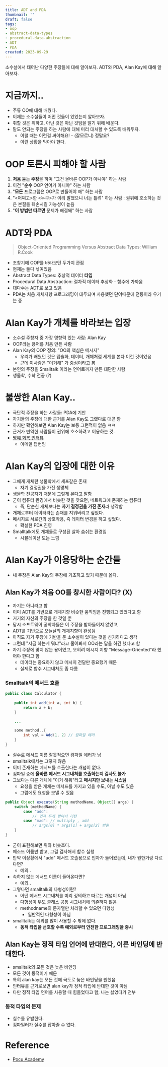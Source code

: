 ```yaml
---
title: ADT and PDA
thumbnail: ''
draft: false
tags:
- oop
- abstract-data-types
- procedural-data-abstraction
- ADT
- PDA
created: 2023-09-29
---
```


소수설에서 태어난 다양한 주장들에 대해 알아보자. ADT와 PDA, Alan Kay에 대해 알아보자.

# 지금까지..

* 주류 OO에 대해 배웠다.
* 이제는 소수설들이 어떤 것들이 있었는지 알아보자.
* 취할 것은 취하고, 아닌 것은 아닌 것임을 알기 위해 배운다.
* 말도 안되는 주장을 하는 사람에 대해 미리 대처할 수 있도록 배워두자.
  * 이럴 때는 이런걸 써야해요! - (잘모르니) 정말요?
  * 이런 상황을 막아야 한다.

# OOP 토론시 피해야 할 사람

1. **처음 듣는 주장**을 하며 "그건 올바른 OOP가 아니야" 하는 사람
1. 이건 "**순수** OOP 언어가 아니야" 하는 사람
1. "**모든** 프로그램은 OOP로 만들어야 해" 하는 사람
1. "\<어쩌고>한 \<누구>가 이리 말했으니 너는 틀려" 하는 사람 : 권위에 호소하는 것은 본질을 훼손시킬 가능성이 높음
1. "**이 방법만 따르면** 문제가 해결돼" 하는 사람

# ADT와 PDA

 > 
 > Object-Oriented Programming Versus Abstract Data Types: William R.Cook

* 초창기에 OOP를 바라보던 두가지 관점
* 현재는 둘다 섞여있음
* Abstract Data Types: 추상적 데이터 **타입**
* Procedural Data Abstraction: 절차적 데이터 추상화 - 함수에 가까움
* 대다수는 ADT로 보고 있음
* PDA는 처음 개체지향 프로그래밍이 대두되며 사용했던 단어때문에 전통이라 우기는 중

# Alan Kay가 개체를 바라보는 입장

* 소수설 주창자 중 가장 영향력 있는 사람: Alan Kay
* OOP라는 용어를 처음 만든 사람
* Alan Kay의 OOP 정의: "OO의 핵심은 메시지"
  * 우리가 배웠던 것은 캡슐화, 데이터, 개체처럼 세계를 본다 이런 것이었음
  * 근데 이사람은 "이거해" 가 중심이라고 봄
* 본인의 주장을 Smalltalk 이라는 언어로까지 만든 대단한 사람
* 생물학, 수학 전공 (?)

# 불쌍한 Alan Kay..

* 극단적 주장을 하는 사람들: PDA에 기반
* 자기들의 주장에 대한 근거를 Alan Kay도 그랬다로 대곤 함
* 하지만 확인해보면 Alan Kay는 보통 그런적이 없음 ㅋㅋ
* 근거가 빈약한 사람들이 권위에 호소하려고 이용하는 것.
* [명예 회복 인터뷰](http://userpage.fu-berlin.de/~ram/pub/pub_jf47ht81Ht/doc_kay_oop_en)
  * 이메일 답변임

# Alan Kay의 입장에 대한 이유

* 그에게 개체란 생물학에서 세포같은 존재
  * 자기 결정권을 가진 생명체
* 생물학 전공자기 때문에 그렇게 본다고 말함
* 굳이 컴퓨터 환경에서 비슷한 것을 찾으면, 네트워크에 존재하는 컴퓨터
  * 즉, 단순한 개체보다는 **자기 결정권을 가진 존재**라 생각함
* 개체로부터 데이터라는 존재를 지워버리고 싶었다.
* 메시지로 서로간의 상호작용, 즉 데이터 변경을 하고 싶었다.
  * 확실한 PDA 진영
* Smalltalk에도 개체들로 구성된 살아 숨쉬는 환경임
  * 시뮬레이션 도는 느낌

# Alan Kay가 이용당하는 순간들

* 내 주장은 Alan Kay의 주장에 기초하고 있기 때문에 옳다.

## Alan Kay가 처음 OO를 창시한 사람이다? (X)

* 자기는 아니라고 함
* 이미 ADT를 기반으로 개체지향 비슷한 움직임은 진행되고 있었다고 함
* 거기의 자신의 주장을 한 것일 뿐
* 당시 소프트웨어 공학자들은 이 주장을 받아들이지 않았고,
* ADT를 기반으로 오늘날의 개체지향이 완성됨
* 아직도 자기 주장에 기반을 둔 소수설이 있다는 것을 신기하다고 생각
* 그런데 "지금 하는게 뭐냐"라고 물어봐서 OO라는 답을 하긴 했다고 함
* 자기 주장에 맞지 않는 용어였고, 오히려 메시지 지향 "Message-Oriented"라 했어야 한다고 함
  * 데이터는 중요하지 않고 메시지 전달만 중요했기 때문
  * 실제로 함수 시그내처도 좀 다름

### Smalltalk의 메서드 호출

````java
public class Calculator {
    
    public int add(int a, int b) {
        return a + b;
    }

    ... 

    some method..{ 
        int val = Add(1, 2) // 컴파일 에러
    }
}
````

* 실수로 메서드 이름 잘못적으면 컴파일 에러가 남
* smalltalk에서는 그렇지 않음
* 이미 존재하는 메서드를 호출한다는 개념이 없다.
* 컴파일 중에 **올바른 메서드 시그내처를 호출하는지 검사도 불가**
* 그보다는 다른 개체에 "이거 해줘"라고 **메시지만 보내는 시스템**
  * 요청을 받은 개체는 메서드를 가지고 있을 수도, 아닐 수도 있음
  * 그럼에도 요청을 보낼 수 있음

````java
public Object execute(String methodName, Object[] args) {
    switch (methodName) {
        case "add":
            // 인자 두개 받아서 리턴
        case "mad": // multiply , add
            // args[0] * args[1] + args[2] 반환
    }
}
````

* 굳이 표현해보면 위와 비슷흐다.
* 메소드 이름만 받고, 그걸 검사해서 함수 실행
* 만약 이상황에서 "add" 메서드 호출용으로 인자가 들어왔는데, 내가 원한거랑 다르다면?
  * 예외..
* 속하지 않는 메서드 이름이 들어온다면?
  * 예외..
* 그렇다면 smalltalk의 다형성이란?
  * 어떤 메서드 시그내처를 미리 정의하고 따르는 개념이 아님
  * 다형성이 부모 클래스 공통 시그내처에 의존하지 않음
  * methodname의 문자열만 처리할 수 있으면 다형성
    * 일반적인 다형성이 아님
* smalltalk는 예외를 많이 사용할 수 밖에 없다.
  * **동적 타입을 선호할 수록 예외로부터 안전한 프로그래밍을 중시**

## Alan Kay는 정적 타입 언어에 반대한다, 이른 바인딩에 반대한다.

* smalltalk의 모든 것은 늦은 바인딩
* 모든 것이 동적이기 때문
* 특히 alan kay는 모든 것에 극도로 늦은 바인딩을 원했음
* 인터뷰를 근거로보면 alan kay가 정적 타입에 반대한 것이 아님
* 다만 정적 타입 언어를 사용할 때 힘들었다고 함, 나는 싫었다가 전부

### 동적 타입의 문제

* 실수를 유발한다.
* 컴파일러가 실수를 잡아줄 수 없다.

# Reference

* [Pocu Academy](https://pocu.academy/ko)
